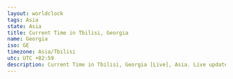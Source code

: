 ```yaml
---
layout: worldclock
tags: Asia
state: Asia
title: Current Time in Tbilisi, Georgia
name: Georgia
iso: GE
timezone: Asia/Tbilisi
utc: UTC +02:59
description: Current Time in Tbilisi, Georgia [Live], Asia. Live update now time in Tbilisi, timezone Asia/Tbilisi, UTC +02:59, Country ISO code & Current Local Time.
---
```


